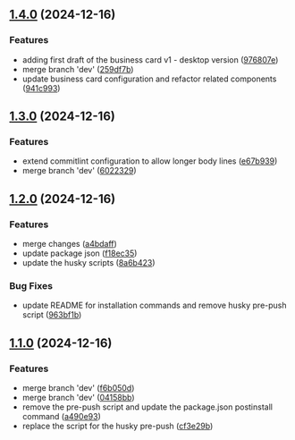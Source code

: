 ## [1.4.0](https://github.com/MSpiechowicz/business-card-style-website/compare/v1.3.0...v1.4.0) (2024-12-16)

### Features

* adding first draft of the business card v1 - desktop version ([976807e](https://github.com/MSpiechowicz/business-card-style-website/commit/976807eb8d2d66bdf40c881b2dd3229b3dce46e4))
* merge branch 'dev' ([259df7b](https://github.com/MSpiechowicz/business-card-style-website/commit/259df7b4f103faf062d58ae4d966451513683e1d))
* update business card configuration and refactor related components ([941c993](https://github.com/MSpiechowicz/business-card-style-website/commit/941c99369ebae30c9f4fd697f78f22bbd5709e20))

## [1.3.0](https://github.com/MSpiechowicz/business-card-style-website/compare/v1.2.0...v1.3.0) (2024-12-16)

### Features

* extend commitlint configuration to allow longer body lines ([e67b939](https://github.com/MSpiechowicz/business-card-style-website/commit/e67b9390cf4936e571948049428b9c2eb7d0bde0))
* merge branch 'dev' ([6022329](https://github.com/MSpiechowicz/business-card-style-website/commit/6022329112e6d282613d9b0181fbe86187b25175))

## [1.2.0](https://github.com/MSpiechowicz/business-card-style-website/compare/v1.1.0...v1.2.0) (2024-12-16)

### Features

* merge changes ([a4bdaff](https://github.com/MSpiechowicz/business-card-style-website/commit/a4bdaff062e753c75523be44e5560e914fe2fa33))
* update package json ([f18ec35](https://github.com/MSpiechowicz/business-card-style-website/commit/f18ec355e201fdf90cba697bced156c9269956d3))
* update the husky scripts ([8a6b423](https://github.com/MSpiechowicz/business-card-style-website/commit/8a6b423d33e43a686b647d896044b953bd50d1da))

### Bug Fixes

* update README for installation commands and remove husky pre-push script ([963bf1b](https://github.com/MSpiechowicz/business-card-style-website/commit/963bf1b57765cc9a736a89302d69e95d4ed3e259))

## [1.1.0](https://github.com/MSpiechowicz/business-card-style-website/compare/v1.0.0...v1.1.0) (2024-12-16)

### Features

* merge branch 'dev' ([f6b050d](https://github.com/MSpiechowicz/business-card-style-website/commit/f6b050d48fb3cf41fa5017f6200f7452ba98a017))
* merge branch 'dev' ([04158bb](https://github.com/MSpiechowicz/business-card-style-website/commit/04158bb0df7a554f70a01e9f4f5a80f42c0b1120))
* remove the pre-push script and update the package.json postinstall command ([a490e93](https://github.com/MSpiechowicz/business-card-style-website/commit/a490e93ac9622cd03717294126a15faacd034097))
* replace the script for the husky pre-push ([cf3e29b](https://github.com/MSpiechowicz/business-card-style-website/commit/cf3e29b8d71495af3d0e1b719140e37f3489b80b))

